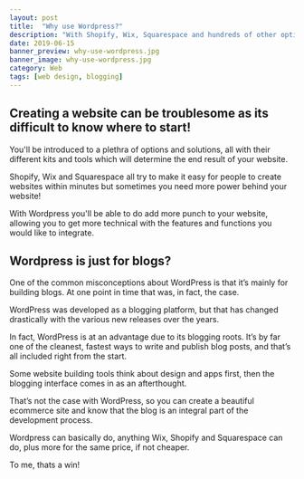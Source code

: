 ```yaml
---
layout: post
title:  "Why use Wordpress?"
description: "With Shopify, Wix, Squarespace and hundreds of other options, what makes Wordpress so great?"
date: 2019-06-15
banner_preview: why-use-wordpress.jpg
banner_image: why-use-wordpress.jpg
category: Web
tags: [web design, blogging]
---
```


## Creating a website can be troublesome as its difficult to know where to start!

You'll be introduced to a plethra of options and solutions, all with their different kits and tools which will determine the end result of your website.

Shopify, Wix and Squarespace all try to make it easy for people to create websites within minutes but sometimes you need more power behind your website!

With Wordpress you'll be able to do add more punch to your website, allowing you to get more technical with the features and functions you would like to integrate.

## Wordpress is just for blogs?

One of the common misconceptions about WordPress is that it’s mainly for building blogs. At one point in time that was, in fact, the case. 

WordPress was developed as a blogging platform, but that has changed drastically with the various new releases over the years.

In fact, WordPress is at an advantage due to its blogging roots. It’s by far one of the cleanest, fastest ways to write and publish blog posts, and that’s all included right from the start.

Some website building tools think about design and apps first, then the blogging interface comes in as an afterthought.

That’s not the case with WordPress, so you can create a beautiful ecommerce site and know that the blog is an integral part of the development process.

Wordpress can basically do, anything Wix, Shopify and Squarespace can do, plus more for the same price, if not cheaper.

To me, thats a win!